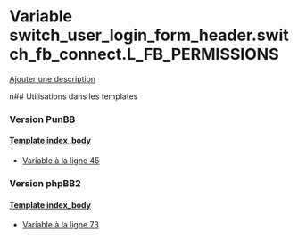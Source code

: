 # Variable switch_user_login_form_header.switch_fb_connect.L_FB_PERMISSIONS
[Ajouter une description](https://fa-tvars.appspot.com/switch_user_login_form_header.switch_fb_connect.L_FB_PERMISSIONS)

n## Utilisations dans les templates

### Version PunBB

#### [Template index_body](punbb/index_body.md)
* [Variable à la ligne 45](../punbb/index_body.tpl#L45)

### Version phpBB2

#### [Template index_body](subsilver/index_body.md)
* [Variable à la ligne 73](../subsilver/index_body.tpl#L73)
